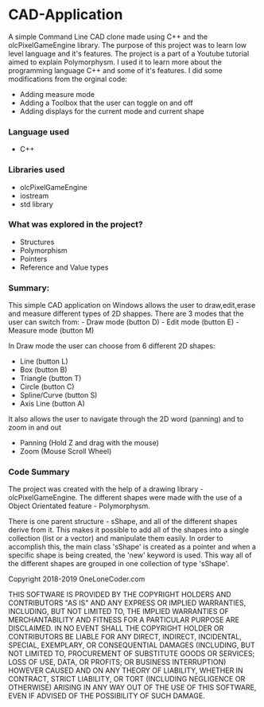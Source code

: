 # CAD-Application

A simple Command Line CAD clone made using C++ and the olcPixelGameEngine library. 
The purpose of this project was to learn low level language and it's features. 
The project is a part of a Youtube tutorial aimed to explain Polymorphysm.
I used it to learn more about the programming language C++ and some of it's features. 
I did some modifications from the orginal code: 

  - Adding measure mode
  - Adding a Toolbox that the user can toggle on and off 
  - Adding displays for the current mode and current shape

### Language used
  - C++

### Libraries used
  - olcPixelGameEngine
  - iostream
  - std library 

### What was explored in the project? 
  - Structures
  - Polymorphism
  - Pointers 
  - Reference and Value types

### Summary: 
This simple CAD application on Windows allows the user to draw,edit,erase and measure different types of 2D shappes.
  There are 3 modes that the user can switch from:
    - Draw mode (button D)
    - Edit mode (button E)
    - Measure mode (button M)
    
In Draw mode the user can choose from 6 different 2D shapes:
  - Line (button L)
  - Box  (button B)
  - Triangle  (button T)
  - Circle  (button C)
  - Spline/Curve  (button S)
  - Axis Line (button A)
 
 It also allows the user to navigate through the 2D word (panning) and to zoom in and out 
  - Panning (Hold Z and drag with the mouse)
  - Zoom (Mouse Scroll Wheel)

### Code Summary
The project was created with the help of a drawing library - olcPixelGameEngine. 
The different shapes were made with the use of a Object Orientated feature - Polymorphysm.

There is one parent structure - sShape, and all of the different shapes derive from it. 
This makes it possible to add all of the shapes into a single collection (list or a vector) and manipulate them easily. 
In order to accomplish this, the main class 'sShape' is created as a pointer and when a specific shape is being created, the 'new' keyword is used.
This way all of the different shapes are grouped in one collection of type 'sShape'. 



  Copyright 2018-2019 OneLoneCoder.com

  THIS SOFTWARE IS PROVIDED BY THE COPYRIGHT HOLDERS AND CONTRIBUTORS
  "AS IS" AND ANY EXPRESS OR IMPLIED WARRANTIES, INCLUDING, BUT NOT
	LIMITED TO, THE IMPLIED WARRANTIES OF MERCHANTABILITY AND FITNESS FOR
	A PARTICULAR PURPOSE ARE DISCLAIMED. IN NO EVENT SHALL THE COPYRIGHT
	HOLDER OR CONTRIBUTORS BE LIABLE FOR ANY DIRECT, INDIRECT, INCIDENTAL,
	SPECIAL, EXEMPLARY, OR CONSEQUENTIAL DAMAGES (INCLUDING, BUT NOT
	LIMITED TO, PROCUREMENT OF SUBSTITUTE GOODS OR SERVICES; LOSS OF USE,
	DATA, OR PROFITS; OR BUSINESS INTERRUPTION) HOWEVER CAUSED AND ON ANY
	THEORY OF LIABILITY, WHETHER IN CONTRACT, STRICT LIABILITY, OR TORT
	(INCLUDING NEGLIGENCE OR OTHERWISE) ARISING IN ANY WAY OUT OF THE USE
	OF THIS SOFTWARE, EVEN IF ADVISED OF THE POSSIBILITY OF SUCH DAMAGE.
